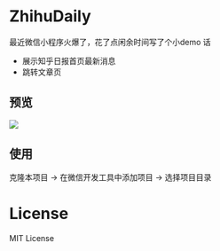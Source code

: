 # ZhihuDaily

最近微信小程序火爆了，花了点闲余时间写了个小demo
话
* 展示知乎日报首页最新消息
* 跳转文章页

## 预览

![](http://ww3.sinaimg.cn/large/5e999b55gw1f84tfxj9d9g20d50krqje.gif)

## 使用

克隆本项目 -> 在微信开发工具中添加项目 -> 选择项目目录

# License

MIT License
